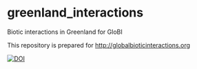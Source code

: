 # greenland_interactions
Biotic interactions in Greenland for GloBI

This repository is prepared for http://globalbioticinteractions.org

[![DOI](https://zenodo.org/badge/77158859.svg)](https://zenodo.org/badge/latestdoi/77158859)
